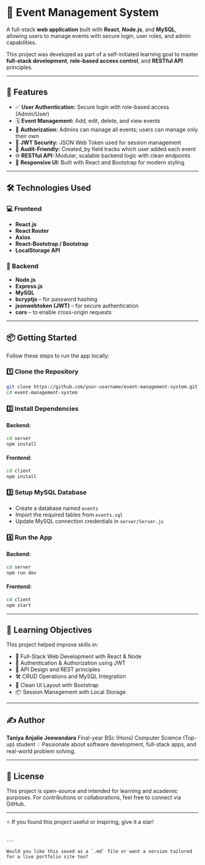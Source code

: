 # 🎉 Event Management System

A full-stack **web application** built with **React**, **Node.js**, and **MySQL**, allowing users to manage events with secure login, user roles, and admin capabilities.

This project was developed as part of a self-initiated learning goal to master **full-stack development**, **role-based access control**, and **RESTful API** principles.

---

## 🚀 Features

- ✅ **User Authentication:** Secure login with role-based access (Admin/User)
- 🗓️ **Event Management:** Add, edit, delete, and view events
- 🔐 **Authorization:** Admins can manage all events; users can manage only their own
- 🧠 **JWT Security:** JSON Web Token used for session management
- 📄 **Audit-Friendly:** Created_by field tracks which user added each event
- 🌐 **RESTful API:** Modular, scalable backend logic with clean endpoints
- 📱 **Responsive UI:** Built with React and Bootstrap for modern styling

---

## 🛠️ Technologies Used

### 💻 Frontend
- **React.js**
- **React Router**
- **Axios**
- **React-Bootstrap / Bootstrap**
- **LocalStorage API**

### 🔧 Backend
- **Node.js**
- **Express.js**
- **MySQL**
- **bcryptjs** – for password hashing
- **jsonwebtoken (JWT)** – for secure authentication
- **cors** – to enable cross-origin requests

---

## 📦 Getting Started

Follow these steps to run the app locally:

### 1️⃣ Clone the Repository

```bash
git clone https://github.com/your-username/event-management-system.git
cd event-management-system
````

### 2️⃣ Install Dependencies

#### Backend:

```bash
cd server
npm install
```

#### Frontend:

```bash
cd client
npm install
```

### 3️⃣ Setup MySQL Database

* Create a database named `events`
* Import the required tables from `events.sql`
* Update MySQL connection credentials in `server/Server.js`

### 4️⃣ Run the App

#### Backend:

```bash
cd server
npm run dev
```

#### Frontend:

```bash
cd client
npm start
```

---

## 🧠 Learning Objectives

This project helped improve skills in:

* 🎯 Full-Stack Web Development with React & Node
* 🔐 Authentication & Authorization using JWT
* 📡 API Design and REST principles
* 🛠️ CRUD Operations and MySQL Integration
* 🧩 Clean UI Layout with Bootstrap
* 📦 Session Management with Local Storage

---

## ✍️ Author

**Taniya Anjalie Jeewandara**
Final-year BSc (Hons) Computer Science (Top-up) student
💡 Passionate about software development, full-stack apps, and real-world problem solving.

---

## 📜 License

This project is open-source and intended for learning and academic purposes.
For contributions or collaborations, feel free to connect via GitHub.

---

⭐ If you found this project useful or inspiring, give it a star!

```

---

Would you like this saved as a `.md` file or want a version tailored for a live portfolio site too?
```
